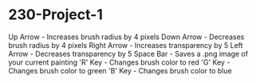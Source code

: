# 230-Project-1
Up Arrow - Increases brush radius by 4 pixels
Down Arrow - Decreases brush radius by 4 pixels
Right Arrow - Increases transparency by 5
Left Arrow - Decreases transparency by 5
Space Bar - Saves a .png image of your current painting
'R' Key - Changes brush color to red
'G' Key - Changes brush color to green
'B' Key - Changes brush color to blue
